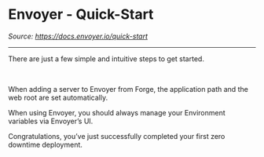 # Envoyer - Quick-Start

*Source: https://docs.envoyer.io/quick-start*

---

There are just a few simple and intuitive steps to get started.

​

When adding a server to Envoyer from Forge, the application path and the web root are set automatically.

When using Envoyer, you should always manage your Environment variables via Envoyer’s UI.

Congratulations, you’ve just successfully completed your first zero downtime deployment.